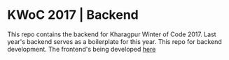 # KWoC 2017 | Backend

This repo contains the backend for Kharagpur Winter of Code 2017. 
Last year's backend serves as a boilerplate for this year.
This repo for backend development. The frontend's being developed [here](http://github.com/kossiitkgp/kwoc_2017)

